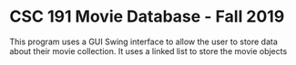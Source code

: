 # CSC 191 Movie Database - Fall 2019
This program uses a GUI Swing interface to allow the user to store data about their movie collection.  It uses a linked list to store the movie objects
